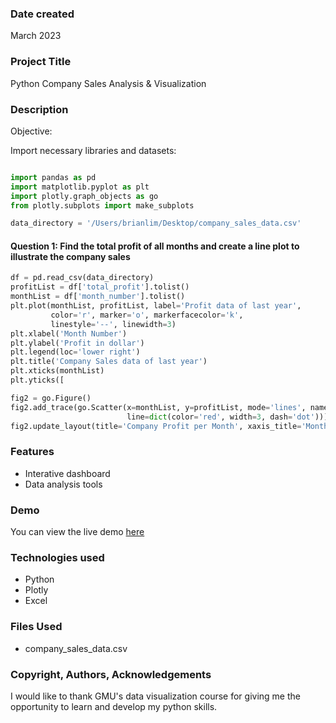 ### Date created

March 2023

### Project Title

Python Company Sales Analysis & Visualization

### Description

Objective: 

Import necessary libraries and datasets:

```python

import pandas as pd
import matplotlib.pyplot as plt
import plotly.graph_objects as go
from plotly.subplots import make_subplots

data_directory = '/Users/brianlim/Desktop/company_sales_data.csv'
```
#### Question 1: Find the total profit of all months and create a line plot to illustrate the company sales 

```python
df = pd.read_csv(data_directory)
profitList = df['total_profit'].tolist()
monthList = df['month_number'].tolist()
plt.plot(monthList, profitList, label='Profit data of last year',
         color='r', marker='o', markerfacecolor='k',
         linestyle='--', linewidth=3)
plt.xlabel('Month Number')
plt.ylabel('Profit in dollar')
plt.legend(loc='lower right')
plt.title('Company Sales data of last year')
plt.xticks(monthList)
plt.yticks([

fig2 = go.Figure()
fig2.add_trace(go.Scatter(x=monthList, y=profitList, mode='lines', name='Month-wise Profit Data of Last Year',
                          line=dict(color='red', width=3, dash='dot')))
fig2.update_layout(title='Company Profit per Month', xaxis_title='Month Number', yaxis_title='Profit in dollar')
```


### Features

* Interative dashboard
* Data analysis tools

### Demo

You can view the live demo [here](https://lb0201.github.io/Company-Sales-Analysis/combined_plots.html) 

### Technologies used

* Python
* Plotly 
* Excel

### Files Used

- company_sales_data.csv


### Copyright, Authors, Acknowledgements

I would like to thank GMU's data visualization course for giving me the opportunity to learn and develop my python skills.
